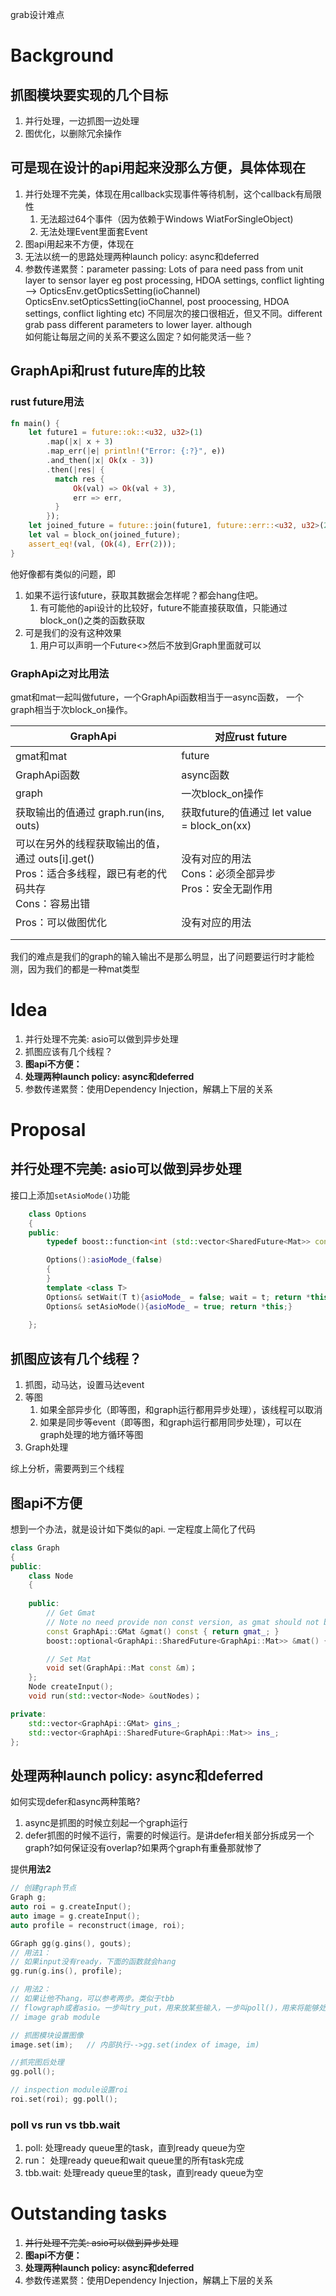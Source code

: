 grab设计难点

# Background

## 抓图模块要实现的几个目标

1. 并行处理，一边抓图一边处理
2. 图优化，以删除冗余操作

## 可是现在设计的api用起来没那么方便，具体体现在

1. 并行处理不完美，体现在用callback实现事件等待机制，这个callback有局限性
   1. 无法超过64个事件（因为依赖于Windows WiatForSingleObject)
   2. 无法处理Event里面套Event
2. 图api用起来不方便，体现在
3. 无法以统一的思路处理两种launch policy: async和deferred
4. 参数传递累赘：parameter passing: Lots of para need pass from unit layer to sensor layer
   eg post processing, HDOA settings, conflict lighting
     	--> OpticsEnv.getOpticsSetting(ioChannel)
     		OpticsEnv.setOpticsSetting(ioChannel, post proocessing, HDOA settings, conflict lighting etc)
   不同层次的接口很相近，但又不同。different grab pass different parameters to lower layer. although	
   如何能让每层之间的关系不要这么固定？如何能灵活一些？

## GraphApi和rust future库的比较

### rust future用法

```rust
fn main() {
    let future1 = future::ok::<u32, u32>(1)
        .map(|x| x + 3)
        .map_err(|e| println!("Error: {:?}", e))
        .and_then(|x| Ok(x - 3))
        .then(|res| {
          match res {
              Ok(val) => Ok(val + 3),
              err => err,
          }
        });
    let joined_future = future::join(future1, future::err::<u32, u32>(2));
    let val = block_on(joined_future);
    assert_eq!(val, (Ok(4), Err(2)));
}
```

他好像都有类似的问题，即

1. 如果不运行该future，获取其数据会怎样呢？都会hang住吧。
   1. 有可能他的api设计的比较好，future不能直接获取值，只能通过block_on()之类的函数获取
2. 可是我们的没有这种效果
   1. 用户可以声明一个Future<>然后不放到Graph里面就可以

### GraphApi之对比用法

gmat和mat一起叫做future，一个GraphApi函数相当于一async函数， 一个graph相当于次block_on操作。

| GraphApi                                                     | 对应rust future                                              |
| ------------------------------------------------------------ | ------------------------------------------------------------ |
| gmat和mat                                                    | future                                                       |
| GraphApi函数                                                 | async函数                                                    |
| graph                                                        | 一次block_on操作                                             |
| 获取输出的值通过 graph.run(ins, outs)                        | 获取future的值通过 let value = block_on(xx)                  |
| 可以在另外的线程获取输出的值，通过 outs[i].get()<br />Pros：适合多线程，跟已有老的代码共存<br />Cons：容易出错 | 没有对应的用法<br />Cons：必须全部异步<br />Pros：安全无副作用 |
| Pros：可以做图优化                                           | 没有对应的用法                                               |
|                                                              |                                                              |
|                                                              |                                                              |

我们的难点是我们的graph的输入输出不是那么明显，出了问题要运行时才能检测，因为我们的都是一种mat类型

# Idea

1. 并行处理不完美: asio可以做到异步处理
2. 抓图应该有几个线程？
3. **图api不方便：**
4. **处理两种launch policy: async和deferred**
5. 参数传递累赘：使用Dependency Injection，解耦上下层的关系

# Proposal

## 并行处理不完美: asio可以做到异步处理

接口上添加`setAsioMode()`功能

```cpp
	class Options
	{
	public:
		typedef boost::function<int (std::vector<SharedFuture<Mat>> const &ins, std::vector<int> const &masks)> WaitFunc;

		Options():asioMode_(false)
		{
		}
		template <class T>
		Options& setWait(T t){asioMode_ = false; wait = t; return *this;}
		Options& setAsioMode(){asioMode_ = true; return *this;}
	
	};
```

## 抓图应该有几个线程？

1. 抓图，动马达，设置马达event
2. 等图
   1. 如果全部异步化（即等图，和graph运行都用异步处理），该线程可以取消
   2. 如果是同步等event（即等图，和graph运行都用同步处理），可以在graph处理的地方循环等图
3. Graph处理

综上分析，需要两到三个线程

## 图api不方便

想到一个办法，就是设计如下类似的api. 一定程度上简化了代码

```cpp
class Graph
{
public:
	class Node
	{
		
	public:
		// Get Gmat
		// Note no need provide non const version, as gmat should not be modified once created
		const GraphApi::GMat &gmat() const { return gmat_; }
		boost::optional<GraphApi::SharedFuture<GraphApi::Mat>> &mat() { return mat_; }

		// Set Mat
		void set(GraphApi::Mat const &m)；
	};
	Node createInput();
	void run(std::vector<Node> &outNodes)；

private:
	std::vector<GraphApi::GMat> gins_;
	std::vector<GraphApi::SharedFuture<GraphApi::Mat>> ins_;
};
```



## 处理两种launch policy: async和deferred

如何实现defer和async两种策略?

1. async是抓图的时候立刻起一个graph运行
2. defer抓图的时候不运行，需要的时候运行。是讲defer相关部分拆成另一个graph?如何保证没有overlap?如果两个graph有重叠那就惨了

提供**用法2**

```cpp
// 创建graph节点
Graph g;
auto roi = g.createInput();
auto image = g.createInput();
auto profile = reconstruct(image, roi);

GGraph gg(g.gins(), gouts);
// 用法1：
// 如果input没有ready，下面的函数就会hang
gg.run(g.ins(), profile);

// 用法2：
// 如果让他不hang，可以参考两步。类似于tbb
// flowgraph或者asio。一步叫try_put，用来放某些输入，一步叫poll()，用来将能够处理的放到queue
// image grab module

// 抓图模块设置图像
image.set(im); 	 // 内部执行-->gg.set(index of image, im)

//抓完图后处理
gg.poll();    

// inspection module设置roi
roi.set(roi); gg.poll(); 
```

### poll vs run vs tbb.wait

1. poll:  处理ready queue里的task，直到ready queue为空
2. run：  处理ready queue和wait queue里的所有task完成
3. tbb.wait:  处理ready queue里的task，直到ready queue为空

# Outstanding tasks

1. ~~并行处理不完美: asio可以做到异步处理~~
2. **图api不方便：**
3. **处理两种launch policy: async和deferred**
4. 参数传递累赘：使用Dependency Injection，解耦上下层的关系
